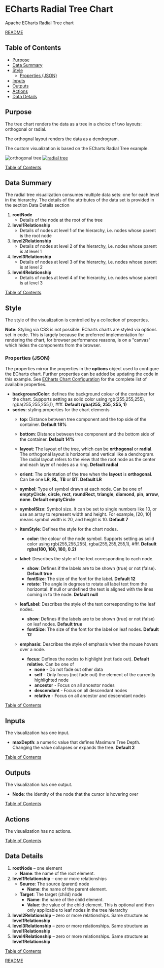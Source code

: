 # ECharts Radial Tree Chart

Apache ECharts Radial Tree chart

[README](../../README.md)

## Table of Contents

* [Purpose](#purpose)
* [Data Summary](#data-summary)
* [Style](#style)
  * [Properties (JSON)](#properties-json)
* [Inputs](#inputs)
* [Outputs](#outputs)
* [Actions](#actions)
* [Data Details](#data-details)

## Purpose

The tree chart renders the data as a tree in a choice of two layouts: orthogonal or radial.

The orthognal layout renders the data as a dendrogram.

The custom visualization is based on the ECharts Radial Tree example.

![orthogonal tree](images/orthogonal-tree.png)
[![radial tree](images/radial-tree.png "radial tree")](https://echarts.apache.org/examples/en/editor.html?c=tree-radial)

[Table of Contents](#table-of-contents)

## Data Summary

The radial tree visualization consumes multiple data sets: one for each level in the hierarchy. The details of the attributes of the data set is provided in the section Data Details section

1. __rootNode__
    * Details of the node at the root of the tree
1. __level1Relationship__
    * Details of nodes at level 1 of the hierarchy, i.e. nodes whose parent is the root node
1. __level2Relationship__
    * Details of nodes at level 2 of the hierarchy, i.e. nodes whose parent is at level 1
1. __level3Relationship__
    * Details of nodes at level 3 of the hierarchy, i.e. nodes whose parent is at level 2
1. __level4Relationship__
    * Details of nodes at level 4 of the hierarchy, i.e. nodes whose parent is at level 3

[Table of Contents](#table-of-contents)

## Style

The style of the visualization is controlled by a collection of properties.

__Note:__ Styling via CSS is not possible. ECharts charts are styled via options set in code. This is largely because the preferred implementation for rendering the chart, for browser performance reasons, is on a "canvas" which hides the components from the browser.

### Properties (JSON)

The properties mirror the properties in the __options__ object used to configure the ECharts chart. Further properties can be added be updating the code in this example. See [ECharts Chart Configuration](https://echarts.apache.org/en/option.html#title) for the complete list of available properties.

* __backgroundColor__: defines the background colour of the container for the chart. Supports setting as solid color using rgb(255,255,255), rgba(255,255,255,1), #fff. __Default rgba(255, 255, 255, 1)__
* __series__: styling properties for the chart elements
  * __top__: Distance between tree component and the top side of the container. __Default 18%__
  * __bottom__: Distance between tree component and the bottom side of the container. __Default 14%__
  * __layout__: The layout of the tree, which can be __orthogonal__ or __radial__. The orthogonal layout is horizontal and vertical like a dendrogram. The radial layout refers to the view that the root node as the center and each layer of nodes as a ring. __Default radial__
  * __orient__: The orientation of the tree when the __layout__ is __orthogonal__. Can be one __LR__, __RL__, __TB__ or __BT__. __Default LR__
  * __symbol__: Type of symbol drawn at each node. Can be one of __emptyCircle__, __circle__, __rect__, __roundRect__, __triangle__, __diamond__, __pin__, __arrow__, __none__. __Default emptyCircle__

  * __symbolSize__: Symbol size. It can be set to single numbers like 10, or use an array to represent width and height. For example, [20, 10] means symbol width is 20, and height is 10. __Default 7__
  * __itemStyle__: Defines the style for the chart nodes.
    * __color__: the colour of the node symbol. Supports setting as solid color using rgb(255,255,255), rgba(255,255,255,1), #fff. __Default rgba(180, 180, 180, 0.2)__
  * __label__: Describes the style of the text corresponding to each node.
    * __show__: Defines if the labels are to be shown (true) or not (false). __Default true__
    * __fontSize__: The size of the font for the label. __Default 12__
    * __rotate__: The angle in degrees to rotate all label text from the horizontal. If null or undefined the text is aligned with the lines coming in to the node. __Default null__
  * __leafLabel__: Describes the style of the text corresponding to the leaf nodes.
    * __show__: Defines if the labels are to be shown (true) or not (false) on leaf nodes. __Default true__
    * __fontSize__: The size of the font for the label on leaf nodes. __Default 12__
  * __emphasis__: Describes the style of emphasis when the mouse hovers over a node.
    * __focus__: Defines the nodes to highlight (not fade out). __Default relative__. Can be one of
      * __none__ - Do not fade out other data
      * __self__ - Only focus (not fade out) the element of the currently highlighted node
      * __ancestor__ - Focus on all ancestor nodes
      * __descendant__ - Focus on all descendant nodes
      * __relative__ - Focus on all ancestor and descendant nodes

[Table of Contents](#table-of-contents)

## Inputs

The visualization has one input.

* __maxDepth__: a numeric value that defines Maximum Tree Depth. Changing the value collapses or expands the tree. __Default 2__

[Table of Contents](#table-of-contents)

## Outputs

The visualization has one output.

* __Node__: the identity of the node that the cursor is hovering over

[Table of Contents](#table-of-contents)

## Actions

The visualization has no actions.

[Table of Contents](#table-of-contents)

## Data Details

1. __rootNode__ – one element
    * __Name__: the name of the root element.
1. __level1Relationship__ – one or more relationships
    * __Source__: The source (parent) node
        * __Name__: the name of the parent element.
    * __Target__: The target (child) node
        * __Name__: the name of the child element.
        * __Value__: the value of the child element. This is optional and then only applicable to leaf nodes in the tree hierarchy
1. __level2Relationship__ – zero or more relationships. Same structure as __level1Relationship__
1. __level3Relationship__ – zero or more relationships. Same structure as __level1Relationship__
1. __level4Relationship__ – zero or more relationships. Same structure as __level1Relationship__

[Table of Contents](#table-of-contents)

[README](../../README.md)
